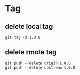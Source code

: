 # Tag

## delete local tag
```
git tag -d 1.0.0
```

## delete rmote tag
```
git push --delete origin 1.0.0
git push --delete upstream 1.0.0
```
